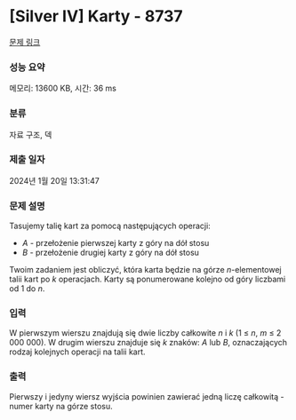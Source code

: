 # [Silver IV] Karty - 8737 

[문제 링크](https://www.acmicpc.net/problem/8737) 

### 성능 요약

메모리: 13600 KB, 시간: 36 ms

### 분류

자료 구조, 덱

### 제출 일자

2024년 1월 20일 13:31:47

### 문제 설명

<p>Tasujemy talię kart za pomocą następujących operacji:</p>

<ul>
	<li><em>A</em> - przełożenie pierwszej karty z góry na dół stosu</li>
	<li><em>B</em> - przełożenie drugiej karty z góry na dół stosu</li>
</ul>

<p>Twoim zadaniem jest obliczyć, która karta będzie na górze <em>n</em>-elementowej talii kart po <em>k</em> operacjach. Karty są ponumerowane kolejno od góry liczbami od 1 do <em>n</em>.</p>

### 입력 

 <p>W pierwszym wierszu znajdują się dwie liczby całkowite <em>n</em> i <em>k</em> (1 ≤ <em>n</em>, <em>m</em> ≤ 2 000 000). W drugim wierszu znajduje się <em>k</em> znaków: <em>A</em> lub <em>B</em>, oznaczających rodzaj kolejnych operacji na talii kart.</p>

### 출력 

 <p>Pierwszy i jedyny wiersz wyjścia powinien zawierać jedną liczę całkowitą - numer karty na górze stosu.</p>

